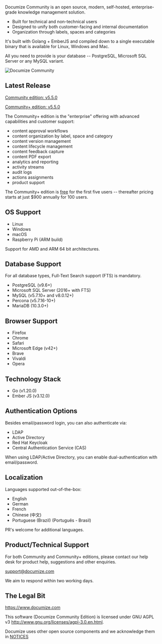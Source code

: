 Documize Community is an open source, modern, self-hosted, enterprise-grade knowledge management solution.

- Built for technical and non-technical users
- Designed to unify both customer-facing and internal documentation
- Organization through labels, spaces and categories

It's built with Golang + EmberJS and compiled down to a single executable binary that is available for Linux, Windows and Mac.

All you need to provide is your database -- PostgreSQL, Microsoft SQL Server or any MySQL variant.

![Documize Community](https://github.com/documize/community/blob/master/screenshot.png?raw=true)

## Latest Release

[Community edition: v5.5.0](https://github.com/documize/community/releases)

[Community+ edition: v5.5.0](https://www.documize.com/community/get-started)

The Community+ edition is the "enterprise" offering with advanced capabilities and customer support:

- content approval workflows
- content organization by label, space and category
- content version management
- content lifecycle management
- content feedback capture
- content PDF export
- analytics and reporting
- activity streams
- audit logs
- actions assignments
- product support

The Community+ edition is [free](https://www.documize.com/community/get-started) for the first five users -- thereafter pricing starts at just $900 annually for 100 users.

## OS Support

- Linux
- Windows
- macOS
- Raspberry Pi (ARM build)

Support for AMD and ARM 64 bit architectures.

## Database Support

For all database types, Full-Text Search support (FTS) is mandatory.

- PostgreSQL (v9.6+)
- Microsoft SQL Server (2016+ with FTS)
- MySQL (v5.7.10+ and v8.0.12+)
- Percona (v5.7.16-10+)
- MariaDB (10.3.0+)

## Browser Support

- Firefox
- Chrome
- Safari
- Microsoft Edge (v42+)
- Brave
- Vivaldi
- Opera

## Technology Stack

- Go (v1.20.0)
- Ember JS (v3.12.0)

## Authentication Options

Besides email/password login, you can also authenticate via:

* LDAP
* Active Directory
* Red Hat Keycloak
* Central Authentication Service (CAS)

When using LDAP/Active Directory, you can enable dual-authentication with email/password.

## Localization

Languages supported out-of-the-box:

- English
- German
- French
- Chinese (中文)
- Portuguese (Brazil) (Português - Brasil)

PR's welcome for additional languages.

## Product/Technical Support

For both Community and Community+ editions, please contact our help desk for product help, suggestions and other enquiries.

<support@documize.com>

We aim to respond within two working days.

## The Legal Bit

<https://www.documize.com>

This software (Documize Community Edition) is licensed under GNU AGPL v3 <http://www.gnu.org/licenses/agpl-3.0.en.html>.

Documize uses other open source components and we acknowledge them in [NOTICES](NOTICES.md)
